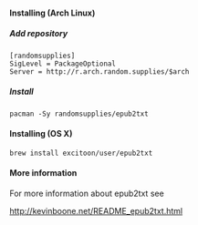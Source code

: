 #### Installing (Arch Linux)

##### Add repository

```
[randomsupplies]
SigLevel = PackageOptional
Server = http://r.arch.random.supplies/$arch
```

##### Install

```
pacman -Sy randomsupplies/epub2txt
```

#### Installing (OS X)

```
brew install excitoon/user/epub2txt
```

#### More information

For more information about epub2txt see

http://kevinboone.net/README_epub2txt.html
